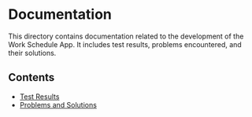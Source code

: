 # Documentation

This directory contains documentation related to the development of the Work Schedule App. It includes test results, problems encountered, and their solutions.

## Contents

- [Test Results](./test-results)
- [Problems and Solutions](./problems-and-solutions.md)